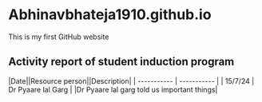 # Abhinavbhateja1910.github.io
This is my first GitHub website 
## Activity report of student induction program ##
|Date||Resource person||Description|
| ----------- | ----------- |
| 15/7/24 | Dr Pyaare lal Garg | |Dr Pyaare lal garg told us important things|
